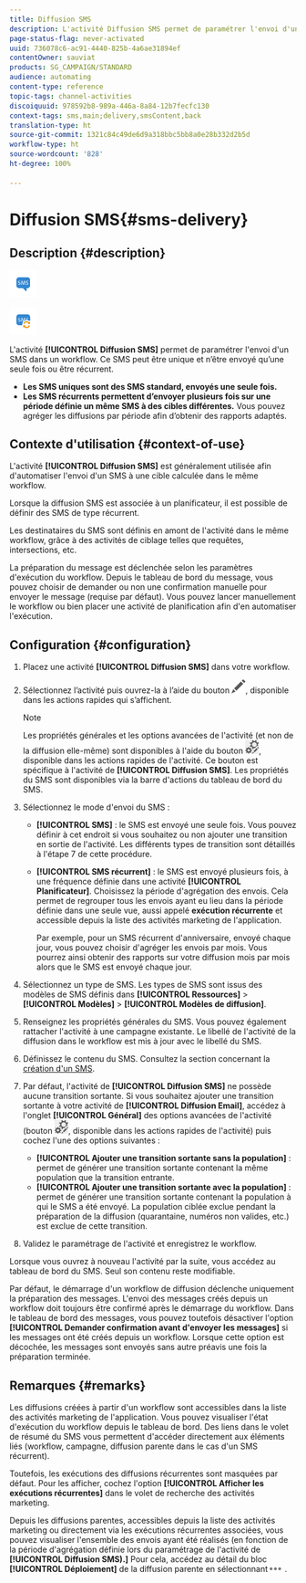 ```yaml
---
title: Diffusion SMS
description: L'activité Diffusion SMS permet de paramétrer l'envoi d'un SMS unique ou récurrent dans un workflow.
page-status-flag: never-activated
uuid: 736078c6-ac91-4440-825b-4a6ae31894ef
contentOwner: sauviat
products: SG_CAMPAIGN/STANDARD
audience: automating
content-type: reference
topic-tags: channel-activities
discoiquuid: 978592b8-989a-446a-8a84-12b7fecfc130
context-tags: sms,main;delivery,smsContent,back
translation-type: ht
source-git-commit: 1321c84c49de6d9a318bbc5bb8a0e28b332d2b5d
workflow-type: ht
source-wordcount: '828'
ht-degree: 100%

---
```



# Diffusion SMS{#sms-delivery}

## Description {#description}

![](assets/sms.png)

![](assets/recurrentsms.png)

L&#39;activité **[!UICONTROL Diffusion SMS]** permet de paramétrer l&#39;envoi d&#39;un SMS dans un workflow. Ce SMS peut être unique et n’être envoyé qu’une seule fois ou être récurrent.

* **Les SMS uniques sont des SMS standard, envoyés une seule fois.**
* **Les SMS récurrents permettent d’envoyer plusieurs fois sur une période définie un même SMS à des cibles différentes.** Vous pouvez agréger les diffusions par période afin d’obtenir des rapports adaptés.

## Contexte d&#39;utilisation {#context-of-use}

L&#39;activité **[!UICONTROL Diffusion SMS]** est généralement utilisée afin d&#39;automatiser l&#39;envoi d&#39;un SMS à une cible calculée dans le même workflow.

Lorsque la diffusion SMS est associée à un planificateur, il est possible de définir des SMS de type récurrent.

Les destinataires du SMS sont définis en amont de l&#39;activité dans le même workflow, grâce à des activités de ciblage telles que requêtes, intersections, etc.

La préparation du message est déclenchée selon les paramètres d&#39;exécution du workflow. Depuis le tableau de bord du message, vous pouvez choisir de demander ou non une confirmation manuelle pour envoyer le message (requise par défaut). Vous pouvez lancer manuellement le workflow ou bien placer une activité de planification afin d&#39;en automatiser l&#39;exécution.

## Configuration {#configuration}

1. Placez une activité **[!UICONTROL Diffusion SMS]** dans votre workflow.
1. Sélectionnez l’activité puis ouvrez-la à l’aide du bouton ![](assets/edit_darkgrey-24px.png), disponible dans les actions rapides qui s’affichent.

   >[!NOTE]
   >
   >Les propriétés générales et les options avancées de l&#39;activité (et non de la diffusion elle-même) sont disponibles à l&#39;aide du bouton ![](assets/dlv_activity_params-24px.png), disponible dans les actions rapides de l&#39;activité. Ce bouton est spécifique à l&#39;activité de **[!UICONTROL Diffusion SMS]**. Les propriétés du SMS sont disponibles via la barre d&#39;actions du tableau de bord du SMS.

1. Sélectionnez le mode d&#39;envoi du SMS :

   * **[!UICONTROL SMS]** : le SMS est envoyé une seule fois. Vous pouvez définir à cet endroit si vous souhaitez ou non ajouter une transition en sortie de l&#39;activité. Les différents types de transition sont détaillés à l&#39;étape 7 de cette procédure.
   * **[!UICONTROL SMS récurrent]** : le SMS est envoyé plusieurs fois, à une fréquence définie dans une activité **[!UICONTROL Planificateur]**. Choisissez la période d&#39;agrégation des envois. Cela permet de regrouper tous les envois ayant eu lieu dans la période définie dans une seule vue, aussi appelé **exécution récurrente** et accessible depuis la liste des activités marketing de l&#39;application.

      Par exemple, pour un SMS récurrent d&#39;anniversaire, envoyé chaque jour, vous pouvez choisir d&#39;agréger les envois par mois. Vous pourrez ainsi obtenir des rapports sur votre diffusion mois par mois alors que le SMS est envoyé chaque jour.

1. Sélectionnez un type de SMS. Les types de SMS sont issus des modèles de SMS définis dans **[!UICONTROL Ressources]** > **[!UICONTROL Modèles]** > **[!UICONTROL Modèles de diffusion]**.
1. Renseignez les propriétés générales du SMS. Vous pouvez également rattacher l&#39;activité à une campagne existante. Le libellé de l&#39;activité de la diffusion dans le workflow est mis à jour avec le libellé du SMS.
1. Définissez le contenu du SMS. Consultez la section concernant la [création d&#39;un SMS](../../channels/using/creating-an-sms-message.md).
1. Par défaut, l&#39;activité de **[!UICONTROL Diffusion SMS]** ne possède aucune transition sortante. Si vous souhaitez ajouter une transition sortante à votre activité de **[!UICONTROL Diffusion Email]**, accédez à l&#39;onglet **[!UICONTROL Général]** des options avancées de l&#39;activité (bouton ![](assets/dlv_activity_params-24px.png), disponible dans les actions rapides de l&#39;activité) puis cochez l&#39;une des options suivantes :

   * **[!UICONTROL Ajouter une transition sortante sans la population]** : permet de générer une transition sortante contenant la même population que la transition entrante.
   * **[!UICONTROL Ajouter une transition sortante avec la population]** : permet de générer une transition sortante contenant la population à qui le SMS a été envoyé. La population ciblée exclue pendant la préparation de la diffusion (quarantaine, numéros non valides, etc.) est exclue de cette transition.

1. Validez le paramétrage de l&#39;activité et enregistrez le workflow.

Lorsque vous ouvrez à nouveau l&#39;activité par la suite, vous accédez au tableau de bord du SMS. Seul son contenu reste modifiable.

Par défaut, le démarrage d&#39;un workflow de diffusion déclenche uniquement la préparation des messages. L&#39;envoi des messages créés depuis un workflow doit toujours être confirmé après le démarrage du workflow. Dans le tableau de bord des messages, vous pouvez toutefois désactiver l&#39;option **[!UICONTROL Demander confirmation avant d&#39;envoyer les messages]** si les messages ont été créés depuis un workflow. Lorsque cette option est décochée, les messages sont envoyés sans autre préavis une fois la préparation terminée.

## Remarques       {#remarks}

Les diffusions créées à partir d&#39;un workflow sont accessibles dans la liste des activités marketing de l&#39;application. Vous pouvez visualiser l&#39;état d&#39;exécution du workflow depuis le tableau de bord. Des liens dans le volet de résumé du SMS vous permettent d&#39;accéder directement aux éléments liés (workflow, campagne, diffusion parente dans le cas d&#39;un SMS récurrent).

Toutefois, les exécutions des diffusions récurrentes sont masquées par défaut. Pour les afficher, cochez l&#39;option **[!UICONTROL Afficher les exécutions récurrentes]** dans le volet de recherche des activités marketing.

Depuis les diffusions parentes, accessibles depuis la liste des activités marketing ou directement via les exécutions récurrentes associées, vous pouvez visualiser l&#39;ensemble des envois ayant été réalisés (en fonction de la période d&#39;agrégation définie lors du paramétrage de l&#39;activité de **[!UICONTROL Diffusion SMS).]** Pour cela, accédez au détail du bloc **[!UICONTROL Déploiement]** de la diffusion parente en sélectionnant![](assets/wkf_dlv_detail_button.png) .

